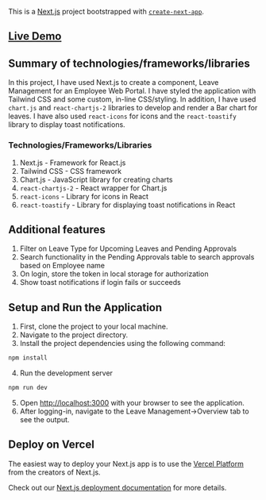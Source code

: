 This is a [Next.js](https://nextjs.org/) project bootstrapped with [`create-next-app`](https://github.com/vercel/next.js/tree/canary/packages/create-next-app).

## [Live Demo](https://leave-management-web-portal.vercel.app/)

## Summary of technologies/frameworks/libraries
In this project, I have used Next.js to create a component, Leave Management for an Employee Web Portal. I have styled the application with Tailwind CSS and some custom, in-line CSS/styling. In addition, I have used `chart.js` and `react-chartjs-2` libraries to develop and render a Bar chart for leaves. I have also used `react-icons` for icons and the `react-toastify` library to display toast notifications. 

### Technologies/Frameworks/Libraries
1. Next.js - Framework for React.js
2. Tailwind CSS - CSS framework
3. Chart.js - JavaScript library for creating charts
4. `react-chartjs-2` - React wrapper for Chart.js
5. `react-icons` - Library for icons in React
6. `react-toastify` - Library for displaying toast notifications in React


## Additional features
1. Filter on Leave Type for Upcoming Leaves and Pending Approvals
2. Search functionality in the Pending Approvals table to search approvals based on Employee name
3. On login, store the token in local storage for authorization
4. Show toast notifications if login fails or succeeds

## Setup and Run the Application

1. First, clone the project to your local machine.
2. Navigate to the project directory.
3. Install the project dependencies using the following command:
```bash
npm install
```
4. Run the development server

```bash
npm run dev
```
5. Open [http://localhost:3000](http://localhost:3000) with your browser to see the application.
6. After logging-in, navigate to the Leave Management->Overview tab to see the output.

## Deploy on Vercel

The easiest way to deploy your Next.js app is to use the [Vercel Platform](https://vercel.com/new?utm_medium=default-template&filter=next.js&utm_source=create-next-app&utm_campaign=create-next-app-readme) from the creators of Next.js.

Check out our [Next.js deployment documentation](https://nextjs.org/docs/deployment) for more details.
